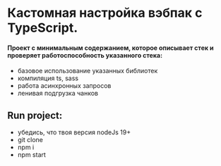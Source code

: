 # Кастомная настройка вэбпак с TypeScript.

#### Проект с минимальным содержанием, которое описывает стек и проверяет работоспособность указанного стека:
- базовое использование указанных библиотек
- компиляция ts, sass
- работа асинхронных запросов
- ленивая подгрузка чанков

## Run project:
- убедись, что твоя версия nodeJs 19+
- git clone
- npm i
- npm start
